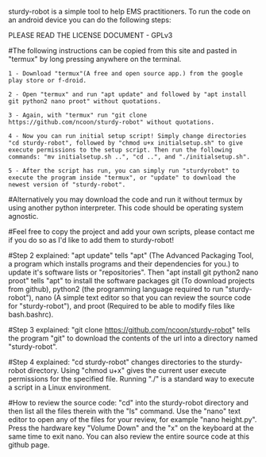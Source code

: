 sturdy-robot is a simple tool to help EMS practitioners. To run the code on an android device you can do the following steps:

PLEASE READ THE LICENSE DOCUMENT - GPLv3

#The following instructions can be copied from this site and pasted in "termux" by long pressing anywhere on the terminal.

	1 - Download "termux"(A free and open source app.) from the google play store or f-droid.

	2 - Open "termux" and run "apt update" and followed by "apt install git python2 nano proot" without quotations.

	3 - Again, with "termux" run "git clone https://github.com/ncoon/sturdy-robot" without quotations.

	4 - Now you can run initial setup script! Simply change directories "cd sturdy-robot", followed by "chmod u+x initialsetup.sh" to give execute permissions to the setup script. Then run the following commands: "mv initialsetup.sh ..", "cd ..", and "./initialsetup.sh".
	
	5 - After the script has run, you can simply run "sturdyrobot" to execute the program inside "termux", or "update" to download the newest version of "sturdy-robot". 
#Alternatively you may download the code and run it without termux by using another python interpreter. This code should be operating system agnostic.

#Feel free to copy the project and add your own scripts, please contact me if you do so as I'd like to add them to sturdy-robot!

#Step 2 explained: "apt update" tells "apt" (The Advanced Packaging Tool, a program which installs programs and their dependencies for you.) to update it's software lists or "repositories". Then "apt install git python2 nano proot" tells "apt" to install the software packages git (To download projects from github), python2 (the programming language required to run "sturdy-robot"), nano (A simple text editor so that you can review the source code for "sturdy-robot"), and proot (Required to be able to modify files like bash.bashrc).

#Step 3 explained: "git clone https://github.com/ncoon/sturdy-robot" tells the program "git" to download the contents of the url into a directory named "sturdy-robot". 

#Step 4 explained: "cd sturdy-robot" changes directories to the sturdy-robot directory. Using "chmod u+x" gives the current user execute permissions for the specified file. Running "./" is a standard way to execute a script in a Linux environment.
 
#How to review the source code: "cd" into the sturdy-robot directory and then list all the files therein with the "ls" command.  Use the "nano" text editor to open any of the files for your review, for example "nano height.py". Press the hardware key "Volume Down" and the "x" on the keyboard at the same time to exit nano. You can also review the entire source code at this github page.

